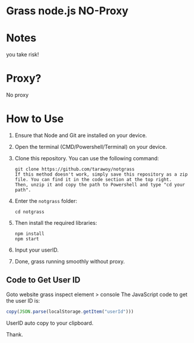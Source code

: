
# Grass node.js NO-Proxy

# Notes
you take risk!

# Proxy?
No proxy

# How to Use

1. Ensure that Node and Git are installed on your device.
   
2. Open the terminal (CMD/Powershell/Terminal) on your device.

3. Clone this repository. You can use the following command:
   ```shell
   git clone https://github.com/tarawoy/notgrass
   If this method doesn't work, simply save this repository as a zip file. You can find it in the code section at the top right.
   Then, unzip it and copy the path to Powershell and type "cd your path".
   ```

4. Enter the `notgrass` folder:
   ```shell
   cd notgrass
   ```

5. Then install the required libraries:
   ```shell
   npm install
   npm start
   ```
6. Input your userID.

7. Done, grass running smoothly without proxy.


## Code to Get User ID
Goto website grass
inspect element > console
The JavaScript code to get the user ID is:
```javascript
copy(JSON.parse(localStorage.getItem("userId")))
```
UserID auto copy to your clipboard. 

Thank.
